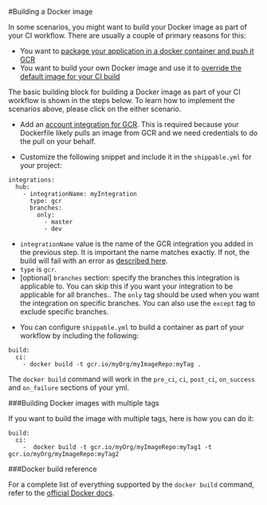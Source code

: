 
#Building a Docker image

In some scenarios, you might want to build your Docker image as part of your CI workflow. There are usually a couple of primary reasons for this:

* You want to [package your application in a docker container and push it GCR](/tutorials/ci/hub-gcr-push-docker-image/)
* You want to build your own Docker image and use it to [override the default image for your CI build](/tutorials/ci/hub-gcr-custom-ci-image/)

The basic building block for building a Docker image as part of your CI workflow is shown in the steps below. To learn how to implement the scenarios above, please click on the either scenario.

* Add an [account integration for GCR](/integrations/imageRegistries/gcr/). This is required because your Dockerfile likely pulls an image from GCR and we need credentials to do the pull on your behalf.

* Customize the following snippet and include it in the `shippable.yml` for your project:

```
integrations:                               
  hub:
    - integrationName: myIntegration
      type: gcr
      branches:
        only:
          - master
          - dev
```
- `integrationName` value is the name of the GCR integration you added in the previous step. It is important the name matches exactly. If not, the build will fail with an error as  [described here](/ci/troubleshoot/#integration-name-specified-in-yml-does-not-match).
- `type` is `gcr`.
- [optional] `branches` section: specify the branches this integration is applicable to. You can skip this if you want your integration to be applicable for all branches.. The `only` tag should be used when you want the integration on specific branches. You can also use the `except` tag to exclude specific branches.

* You can configure `shippable.yml` to build a container as part of your workflow by including the following:

```
build:
  ci:
    - docker build -t gcr.io/myOrg/myImageRepo:myTag .
```
The `docker build` command will work in the `pre_ci`, `ci`, `post_ci`, `on_success` and `on_failure` sections of your yml.

###Building Docker images with multiple tags

If you want to build the image with multiple tags, here is how you can do it:

```
build:
  ci:
    -  docker build -t gcr.io/myOrg/myImageRepo:myTag1 -t gcr.io/myOrg/myImageRepo:myTag2
```

###Docker build reference

For a complete list of everything supported by the `docker build` command, refer to the [official Docker docs](https://docs.docker.com/engine/reference/commandline/build/).
